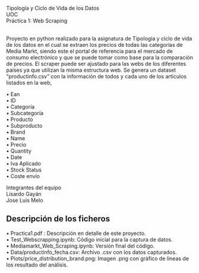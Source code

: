 <html>
Tipología y Ciclo de Vida de los Datos<br/>
UOC<br/>
Práctica 1: Web Scraping<br/><br/>
  
<p>
Proyecto en python realizado para la asignatura de Tipología y ciclo de vida de los datos en el cual se extraen los precios de todas las categorías de Media Markt, siendo este el portal de referencia para el mercado de consumo electrónico y que se puede tomar como base para la comparación de precios. El scraper puede ser ajustado para las webs de los diferentes países ya que utilizan la misma estructura web.
Se genera un dataset “productinfo.csv” con la información de todos y cada uno de los artículos listados en la web, </p>

•	Ean <br/> 
•	ID<br/>
•	Categoría<br/>
•	Subcategoría<br/>
•	Producto<br/>
•	Subproducto<br/> 
•	Brand<br/>
•	Name<br/>
•	Precio <br/>
•	Quantity<br/>
•	Date<br/>
•	Iva Aplicado<br/>
•	Stock Status<br/>
•	Coste envío<br/>

<p>Integrantes del equipo<br/>
Lisardo Gayán <br/>
Jose Luis Melo </p>

## Descripción de los ficheros
• Practica1.pdf : Descripción en detalle de este proyecto. <br/>
• Test_Webscrapping.ipynb: Código inicial para la captura de datos.<br/>
• Mediamarkt_Web_Scraping.ipynb: Versión final del código.<br/>
• Data/productinfo_fecha.csv: Archivo .csv con los datos capturados.<br/>
• Plots/price_distribution_brand.png: Imagen .png con gráfico de líneas de los resultado del análisis.<br/>
</html>
